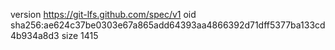 version https://git-lfs.github.com/spec/v1
oid sha256:ae624c37be0303e67a865add64393aa4866392d71dff5377ba133cd4b934a8d3
size 1415
